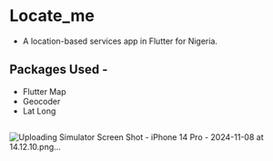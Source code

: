 
# Locate_me

- A location-based services app in Flutter for Nigeria.

## Packages Used -
 
 - Flutter Map
 - Geocoder
 - Lat Long

##
![Uploading Simulator Screen Shot - iPhone 14 Pro - 2024-11-08 at 14.12.10.png…]()
#